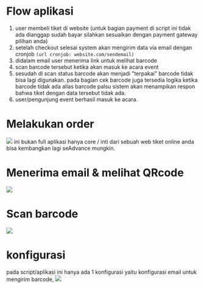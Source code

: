 # Flow aplikasi
1. user membeli tiket di website (untuk bagian payment di script ini tidak ada dianggap sudah bayar silahkan sesuaikan dengan payment gateway pilihan anda)
2. setelah checkout selesai system akan mengirim data via email dengan cronjob <code>(url cronjob: website.com/sendemail)</code>
3. didalam email user menerima link untuk melihat barcode
4. scan barcode tersebut ketika akan masuk ke acara event
5. sesudah di scan status barcode akan menjadi "terpakai" barcode tidak bisa lagi digunakan. pada bagian cek barcode juga tersedia logika ketika barcode tidak ada alias barcode palsu sistem akan menampikan respon bahwa tiket dengan data tersebut tidak ada.
6. user/pengunjung event berhasil masuk ke acara.

# Melakukan order
<img src="https://i.ibb.co/GQcp8Y3/order.gif">
ini bukan full aplikasi hanya core / inti dari sebuah web tiket online anda bisa kembangkan lagi seAdvance mungkin.

# Menerima email & melihat QRcode
<img src="https://i.ibb.co/Tcm2HRV/email-cek-QR.gif">

# Scan barcode

<img src="https://i.ibb.co/pwyymC3/Scan-Barcode-1.gif">


# konfigurasi
pada script/aplikasi ini hanya ada 1 konfigurasi yaitu konfigurasi email untuk mengirim barcode,
<img src="https://i.ibb.co/jkXX7F9/set.png">

